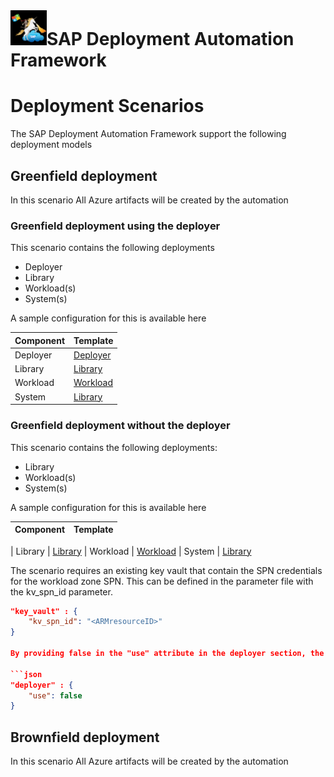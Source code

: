 # ![SAP Deployment Automation Framework](../assets/images/UnicornSAPBlack64x64.png)**SAP Deployment Automation Framework** #

# Deployment Scenarios #

The SAP Deployment Automation Framework support the following deployment models

## Greenfield deployment ##

In this scenario All Azure artifacts will be created by the automation

### **Greenfield deployment using the deployer** ###

This scenario contains the following deployments

- Deployer
- Library
- Workload(s)
- System(s)

A sample configuration for this is available here

| Component                | Template |
| :------------------------|  :----------------------------------------------------------------------- |
| Deployer  | [Deployer](./WORKSPACES/DEPLOYMENT-ORCHESTRATION/DEPLOYER/MGMT-WEEU-DEP00-INFRASTRUCTURE/MGMT-WEEU-DEP00-INFRASTRUCTURE.json)
| Library  | [Library](./WORKSPACES/DEPLOYMENT-ORCHESTRATION/LIBRARY/MGMT-WEEU-SAP_LIBRARY/MGMT-WEEU-SAP_LIBRARY.json)
| Workload  | [Workload](./WORKSPACES//DEPLOYMENT-ORCHESTRATION/LANDSCAPE/DEV-WEEU-SAP01-INFRASTRUCTURE/DEV-WEEU-SAP01-INFRASTRUCTURE.json)
| System  | [Library](./WORKSPACES/DEPLOYMENT-ORCHESTRATION/SYSTEM/DEV-WEEU-SAP01-X00/DEV-WEEU-SAP01-X00.json)

### **Greenfield deployment without the deployer** ###

This scenario contains the following deployments:

- Library
- Workload(s)
- System(s)

A sample configuration for this is available here

| Component                | Template |
| :------------------------|  :----------------------------------------------------------------------- |

| Library  | [Library](./WORKSPACES/DEPLOYMENT-ORCHESTRATION/LIBRARY/MGMT-WEEU-SAP_LIBRARY/MGMT-WEEU-SAP_LIBRARY.json)
| Workload  | [Workload](./WORKSPACES//DEPLOYMENT-ORCHESTRATION/LANDSCAPE/DEV-WEEU-SAP01-INFRASTRUCTURE/DEV-WEEU-SAP01-INFRASTRUCTURE.json)
| System  | [Library](./WORKSPACES/DEPLOYMENT-ORCHESTRATION/SYSTEM/DEV-WEEU-SAP01-X00/DEV-WEEU-SAP01-X00.json)

The scenario requires an existing key vault that contain the SPN credentials for the workload zone SPN. This can be defined in the parameter file with the kv_spn_id parameter.

```json
"key_vault" : {
    "kv_spn_id": "<ARMresourceID>"
} 

By providing false in the "use" attribute in the deployer section, the automation will not use the information from the deployer state file.

```json
"deployer" : {
    "use": false
} 
```


## Brownfield deployment ##

In this scenario All Azure artifacts will be created by the automation